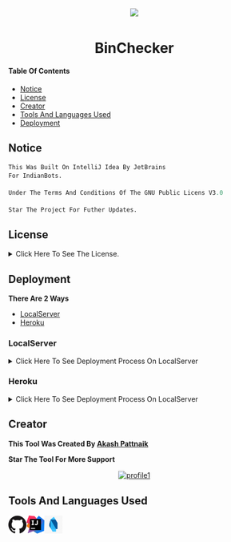 # <h1 align="center"><a href="https://github.com/IndianBots/BinChecker"><img src="https://github-readme-stats.vercel.app/api/pin?username=IndianBots&show_icons=true&theme=dracula&hide_border=true&repo=BinChecker"></a></h1>

<h1 align="center"><b>BinChecker</b></h1>

#### Table Of Contents
* [Notice](#Notice)
* [License](#License)
* [Creator](#Creator)
* [Tools And Languages Used](#Tools-And-Languages-Used)
* [Deployment](#Deployment)


## Notice
```python
This Was Built On IntelliJ Idea By JetBrains
For IndianBots.

Under The Terms And Conditions Of The GNU Public Licens V3.0

Star The Project For Futher Updates.
```

## License
<details>
    <summary>Click Here To See The License.</summary>
    
```
The GPL-3.0-only License
```

</details>


## Deployment
**There Are 2 Ways**
* [LocalServer](#LocalServer)
* [Heroku](#Heroku)

### LocalServer
<details>
    <summary>Click Here To See Deployment Process On LocalServer</summary>
    <br>
    <b>Edit The <code lang="python">bin/BinChecker.dart</code> File..
    <br>
    Replace Token With Your Bot Token And Done.
    <br>
    Then Open Terminal And Do These -</b>

```bash
pwd
cd Bin Checker
pub get
dart bin/DartChecker.dart
```

</details>


### Heroku
<details>
    <summary>Click Here To See Deployment Process On LocalServer</summary>
    <br>
    <b>If You Wanna Deploy To Heroku,
    <br>
    Just Click On The Button Below And Do As Instructed.
    <br>
    Star The Repo If You Like Our Projects.</b>
    <br>
    <a href="https://heroku.com/deploy?template=https://github.com/IndianBots/BinChecker"><img src="https://www.herokucdn.com/deploy/button.svg" /></a>
</details>


## Creator
**This Tool Was Created By [Akash Pattnaik](https://telegram.me/AKASH_AM1)**

**Star The Tool For More Support**
<p align="center">
<a href="https://telegram.me/AKASH_AM1">
    <img src="https://avatars1.githubusercontent.com/u/55914808?s=460&v=4" alt="profile1" height="200" align="center"/>
</a>
</p>


## Tools And Languages Used
[<img align="left" alt="GitHub" width="36px" src="https://raw.githubusercontent.com/github/explore/78df643247d429f6cc873026c0622819ad797942/topics/github/github.png" />](https://github.com/)
[<img align="left" alt="ItnelliJ-Idea" width="36px" src="https://raw.githubusercontent.com/BLUE-DEVIL1134/BLUE-DEVIL1134/main/img/intellij_idea.jpg" />](https://www.jetbrains.com/idea/)
[<img align="left" alt="Dart" height="36px" width="36px" src="https://raw.githubusercontent.com/BLUE-DEVIL1134/BLUE-DEVIL1134/main/img/dart.dev.png" />](https://dart.dev/)
